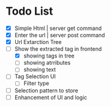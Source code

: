 
# Todo List

- [x] Simple Html | server get command
- [x] Enter the url | server post command
- [x] Url Extarction Tree
- [ ] Show the extracted tag in frontend
  - [x] showing tags in tree
  - [ ] showing atrributes
  - [ ] showing text
- [ ] Tag Selection UI
  - [ ] Filter type
- [ ] Selection pattern to store
- [ ] Enhancement of UI and logic
